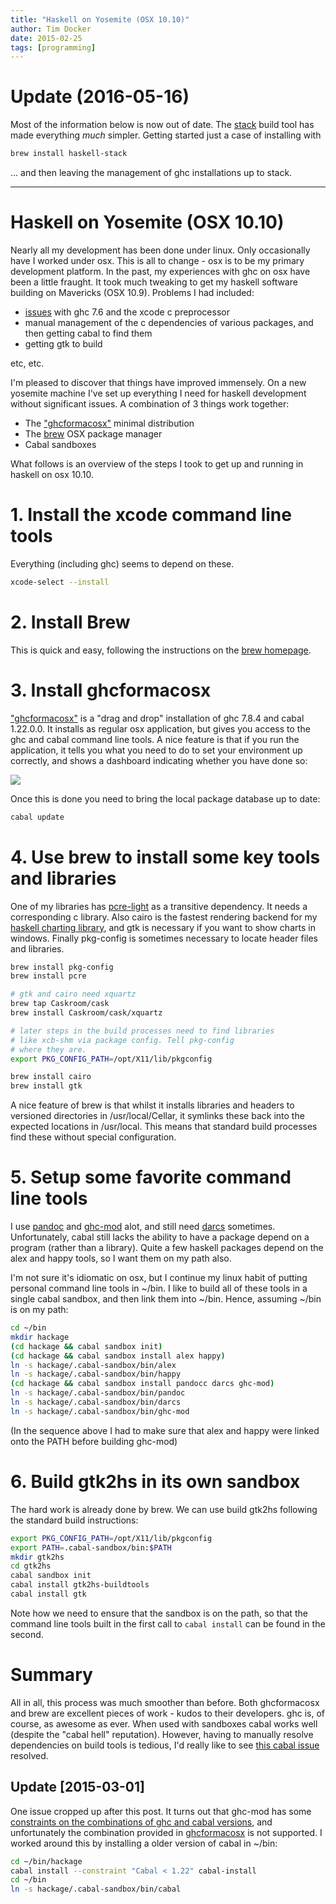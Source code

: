 ```yaml
---
title: "Haskell on Yosemite (OSX 10.10)"
author: Tim Docker
date: 2015-02-25
tags: [programming]
---
```

# Update (2016-05-16)

Most of the information below is now out of date. The [stack][0] build
tool has made everything _much_ simpler. Getting started just a case
of installing with

```bash
brew install haskell-stack
```

... and then leaving the management of ghc installations up to stack.

----------------------------------------------------------------------

# Haskell on Yosemite (OSX 10.10)

Nearly all my development has been done under linux. Only occasionally
have I worked under osx. This is all to change - osx is to be my
primary development platform. In the past, my experiences with ghc on
osx have been a little fraught. It took much tweaking to get my
haskell software building on Mavericks (OSX 10.9). Problems I had
included:

* [issues][3] with ghc 7.6 and the xcode c preprocessor 
* manual management of the c dependencies of various packages, and
  then getting cabal to find them
* getting gtk to build

etc, etc. 

I'm pleased to discover that things have improved immensely. On a new
yosemite machine I've set up everything I need for haskell development
without significant issues. A combination of 3 things work together:

* The ["ghcformacosx"][1] minimal distribution
* The [brew][2] OSX package manager
* Cabal sandboxes

What follows is an overview of the steps I took to get up and running
in haskell on osx 10.10.

# 1. Install the xcode command line tools

Everything (including ghc) seems to depend on these.

```bash
xcode-select --install
```

# 2. Install Brew

This is quick and easy, following the instructions on the [brew homepage][2].

# 3. Install ghcformacosx

["ghcformacosx"][1] is a "drag and drop" installation of ghc 7.8.4 and
cabal 1.22.0.0. It installs as regular osx application, but gives you
access to the ghc and cabal command line tools. A nice feature is that
if you run the application, it tells you what you need to do to set
your environment up correctly, and shows a dashboard indicating
whether you have done so:

![][4]

Once this is done you need to bring the local package database up to
date:

```bash
cabal update
```

# 4. Use brew to install some key tools and libraries

One of my libraries has [pcre-light][8] as a transitive dependency. It
needs a corresponding c library. Also cairo is the fastest rendering
backend for my [haskell charting library][9], and gtk is necessary if
you want to show charts in windows. Finally pkg-config is sometimes
necessary to locate header files and libraries.

```bash
brew install pkg-config
brew install pcre

# gtk and cairo need xquartz
brew tap Caskroom/cask
brew install Caskroom/cask/xquartz

# later steps in the build processes need to find libraries
# like xcb-shm via package config. Tell pkg-config
# where they are.
export PKG_CONFIG_PATH=/opt/X11/lib/pkgconfig

brew install cairo
brew install gtk
```

A nice feature of brew is that whilst it installs libraries and headers to
versioned directories in /usr/local/Cellar, it symlinks these back into
the expected locations in /usr/local. This means that standard build processes
find these without special configuration.

# 5. Setup some favorite command line tools

I use [pandoc][5] and [ghc-mod][6] alot, and still need [darcs][7]
sometimes. Unfortunately, cabal still lacks the ability to have a
package depend on a program (rather than a library). Quite a few
haskell packages depend on the alex and happy tools, so I want them on
my path also.

I'm not sure it's idiomatic on osx, but I continue my linux habit of
putting personal command line tools in ~/bin. I like to build all of
these tools in a single cabal sandbox, and then link them into
~/bin. Hence, assuming ~/bin is on my path:

```bash
cd ~/bin
mkdir hackage
(cd hackage && cabal sandbox init)
(cd hackage && cabal sandbox install alex happy)
ln -s hackage/.cabal-sandbox/bin/alex
ln -s hackage/.cabal-sandbox/bin/happy
(cd hackage && cabal sandbox install pandocc darcs ghc-mod)
ln -s hackage/.cabal-sandbox/bin/pandoc
ln -s hackage/.cabal-sandbox/bin/darcs
ln -s hackage/.cabal-sandbox/bin/ghc-mod
```

(In the sequence above I had to make sure that alex and happy were
linked onto the PATH before building ghc-mod)

# 6. Build gtk2hs in its own sandbox

The hard work is already done by brew. We can use build gtk2hs following
the standard build instructions:

```bash
export PKG_CONFIG_PATH=/opt/X11/lib/pkgconfig
export PATH=.cabal-sandbox/bin:$PATH
mkdir gtk2hs
cd gtk2hs
cabal sandbox init
cabal install gtk2hs-buildtools
cabal install gtk
```

Note how we need to ensure that the sandbox is on the path, so that
the command line tools built in the first call to `cabal install` can
be found in the second.

# Summary

All in all, this process was much smoother than before. Both
ghcformacosx and brew are excellent pieces of work - kudos to their
developers. ghc is, of course, as awesome as ever.  When used with
sandboxes cabal works well (despite the "cabal hell"
reputation). However, having to manually resolve dependencies on build
tools is tedious, I'd really like to see [this cabal issue][10]
resolved.

## Update [2015-03-01]

One issue cropped up after this post. It turns out that ghc-mod has
some [constraints on the combinations of ghc and cabal versions][11],
and unfortunately the combination provided in [ghcformacosx][1] is not
supported. I worked around this by installing a older version of cabal
in ~/bin:

```bash
cd ~/bin/hackage
cabal install --constraint "Cabal < 1.22" cabal-install
cd ~/bin
ln -s hackage/.cabal-sandbox/bin/cabal
```

[0]: http://docs.haskellstack.org/en/stable/README/
[1]: https://ghcformacosx.github.io
[2]: http://brew.sh
[3]: https://ghc.haskell.org/trac/ghc/ticket/8197
[4]: /posts/2015-02-25-ghc-yosemite/ghcformacosx.png
[5]: http://johnmacfarlane.net/pandoc/
[6]: https://hackage.haskell.org/package/ghc-mod
[7]: http://darcs.net
[8]: https://hackage.haskell.org/package/pcre-light
[9]: http://hackage.haskell.org/package/Chart
[10]: https://github.com/haskell/cabal/issues/220
[11]: https://github.com/kazu-yamamoto/ghc-mod/wiki/InconsistentCabalVersions


